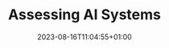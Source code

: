 ---
title: "Assessing AI Systems"
description: "How to Assess AI Systems"
icon: "article"
date: "2023-08-16T11:04:55+01:00"
lastmod: "2024-03-18T16:54:23+00:00"
draft: true
toc: true
weight: 100
---